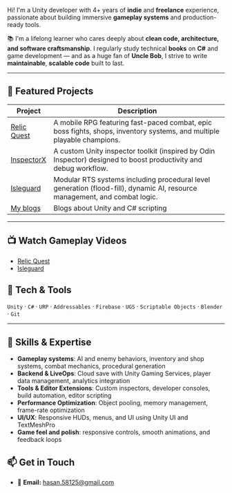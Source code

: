 Hi! I'm a Unity developer with 4+ years of **indie** and **freelance** experience, passionate about building immersive **gameplay systems** and production-ready tools.

📚 I'm a lifelong learner who cares deeply about **clean code, architecture, and software craftsmanship**. I regularly study technical **books** on **C#** and game development — and as a huge fan of **Uncle Bob**, I strive to write **maintainable**, **scalable code** built to last.

---

## 🧪 Featured Projects

| Project | Description |
|--------|-------------|
| [Relic Quest](https://github.com/HasanKilic1/Relic-Quest-Scripts) | A mobile RPG featuring fast-paced combat, epic boss fights, shops, inventory systems, and multiple playable champions.|
| [InspectorX](https://github.com/HasanKilic1/InspectorX) | A custom Unity inspector toolkit (inspired by Odin Inspector) designed to boost productivity and debug workflow. |
| [Isleguard](https://github.com/HasanKilic1/IsleguardScripts) | Modular RTS systems including procedural level generation (flood-fill), dynamic AI, resource management, and combat logic. |
| [My blogs](https://dev.to/hasan_kl_6197f0ae57e14) | Blogs about Unity and C# scripting |
---
## 📺 **Watch Gameplay Videos** 
* [Relic Quest](https://www.youtube.com/watch?v=xj-vZu7udOM)
* [Isleguard](https://www.youtube.com/watch?v=YoIllYX2YKU)

## 🔧 Tech & Tools

`Unity` · `C#` · `URP` · `Addressables` · `Firebase` · `UGS` · `Scriptable Objects` · `Blender` · `Git`

---

## 🎯 Skills & Expertise
- **Gameplay systems**: AI and enemy behaviors, inventory and shop systems, combat mechanics, procedural generation
- **Backend & LiveOps**: Cloud save with Unity Gaming Services, player data management, analytics integration  
- **Tools & Editor Extensions**: Custom inspectors, developer consoles, build automation, editor scripting  
- **Performance Optimization**: Object pooling, memory management, frame-rate optimization  
- **UI/UX**: Responsive HUDs, menus, and UI using Unity UI and TextMeshPro
- **Game feel and polish**: responsive controls, smooth animations, and feedback loops
  
## 📫 Get in Touch
- 💌 **Email:** [hasan.58125@gmail.com](mailto:hasan.58125@gmail.com)
